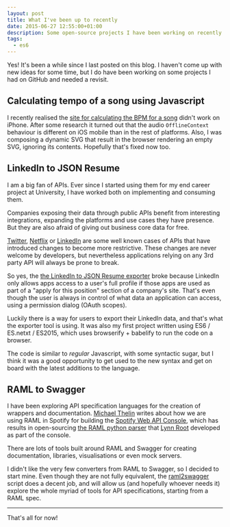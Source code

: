 ```yaml
---
layout: post
title: What I've been up to recently
date: 2015-06-27 12:55:00+01:00
description: Some open-source projects I have been working on recently. Rest APIs, ES6 and Audio API.
tags:
  - es6
---
```


Yes! It's been a while since I last posted on this blog. I haven't come up with new ideas for some time, but I do have been working on some projects I had on GitHub and needed a revisit.

## Calculating tempo of a song using Javascript

I recently realised the [site for calculating the BPM for a song](https://github.com/JMPerez/beats-audio-api) didn't work on iPhone. After some research it turned out that the audio `OfflineContext` behaviour is different on iOS mobile than in the rest of platforms. Also, I was composing a dynamic SVG that result in the browser rendering an empty SVG, ignoring its contents. Hopefully that's fixed now too.

## LinkedIn to JSON Resume

I am a big fan of APIs. Ever since I started using them for my end career project at University, I have worked both on implementing and consuming them.

Companies exposing their data through public APIs benefit from interesting integrations, expanding the platforms and use cases they have presence. But they are also afraid of giving out business core data for free.

[Twitter](http://thatmikeflynn.com/2012/08/17/oh-twitter/), [Netflix](http://techcrunch.com/2014/06/13/netflix-api-shutdown/) or [LinkedIn](http://thenextweb.com/dd/2015/02/12/linkedin-takes-aim-developers-plans-lock-apis/) are some well known cases of APIs that have introduced changes to become more restrictive. These changes are never welcome by developers, but nevertheless applications relying on any 3rd party API will always be prone to break.

So yes, the [the LinkedIn to JSON Resume exporter](https://github.com/JMPerez/linkedin-to-json-resume) broke because LinkedIn only allows apps access to a user's full profile if those apps are used as part of a "apply for this position" section of a company's site. That's even though the user is always in control of what data an application can access, using a permission dialog (OAuth scopes).

Luckily there is a way for users to export their LinkedIn data, and that's what the exporter tool is using. It was also my first project written using ES6 / ES.netxt / ES2015, which uses browserify + babelify to run the code on a browser.

The code is similar to _regular_ Javascript, with some syntactic sugar, but I think it was a good opportunity to get used to the new syntax and get on board with the latest additions to the language.

## RAML to Swagger

I have been exploring API specification languages for the creation of wrappers and documentation. [Michael Thelin](http://www.michaelthelin.se/?p=861) writes about how we are using RAML in Spotify for building the [Spotify Web API Console](https://developer.spotify.com/web-api/console/), which has results in open-sourcing [the RAML python parser](https://github.com/spotify/ramlfications) that [Lynn Root](https://github.com/econchick) developed as part of the console.

There are lots of tools built around RAML and Swagger for creating documentation, libraries, visualisations or even mock servers.

I didn't like the very few converters from RAML to Swagger, so I decided to start mine. Even though they are not fully equivalent, the [raml2swagger](https://github.com/JMPerez/raml2swagger) script does a decent job, and will allow us (and hopefully whoever needs it) explore the whole myriad of tools for API specifications, starting from a RAML spec.

---

That's all for now!
